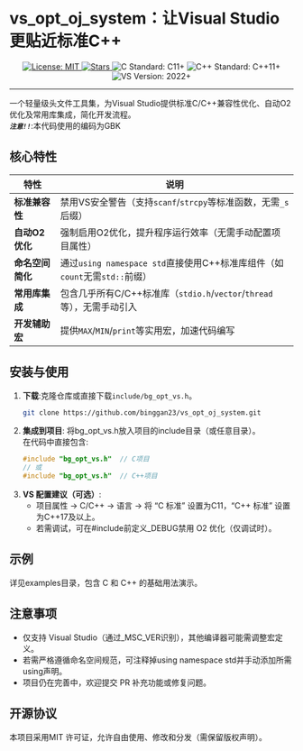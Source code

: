 # vs_opt_oj_system：让Visual Studio更贴近标准C++

<div align="center">
  <a href="https://github.com/binggan23/vs_opt_oj_system/blob/main/LICENSE">
    <img src="https://img.shields.io/badge/license-MIT-blue.svg" alt="License: MIT">
  </a>
  <a href="https://github.com/binggan23/vs_opt_oj_system">
    <img src="https://img.shields.io/github/stars/binggan23/vs_opt_oj_system?style=social" alt="Stars">
  </a>
  <img src="https://img.shields.io/badge/C-11%2B-orange.svg" alt="C Standard: C11+">
  <img src="https://img.shields.io/badge/C%2B%2B-11%2B-blue.svg" alt="C++ Standard: C++11+">
  <img src="https://img.shields.io/badge/Visual%20Studio-2022%2B-green.svg" alt="VS Version: 2022+">
</div>

---

一个轻量级头文件工具集，为Visual Studio提供标准C/C++兼容性优化、自动O2优化及常用库集成，简化开发流程。  
***`注意!!`***:本代码使用的编码为GBK

## 核心特性

| 特性 | 说明 |
|------|------|
| **标准兼容性** | 禁用VS安全警告（支持`scanf`/`strcpy`等标准函数，无需`_s`后缀） |
| **自动O2优化** | 强制启用O2优化，提升程序运行效率（无需手动配置项目属性） |
| **命名空间简化** | 通过`using namespace std`直接使用C++标准库组件（如`count`无需`std::`前缀） |
| **常用库集成** | 包含几乎所有C/C++标准库（`stdio.h`/`vector`/`thread`等），无需手动引入 |
| **开发辅助宏** | 提供`MAX`/`MIN`/`print`等实用宏，加速代码编写 |

## 安装与使用

1. **下载**:克隆仓库或直接下载`include/bg_opt_vs.h`。
   ```bash
   git clone https://github.com/binggan23/vs_opt_oj_system.git
2. **集成到项目**: 将bg_opt_vs.h放入项目的include目录（或任意目录）。  
在代码中直接包含:  
    ```c++
    #include "bg_opt_vs.h"  // C项目
    // 或
    #include "bg_opt_vs.h"  // C++项目
    ```
3. **VS 配置建议（可选）**:  
    - 项目属性 -> C/C++ -> 语言 -> 将 “C 标准” 设置为C11，“C++ 标准” 设置为C++17及以上。
    - 若需调试，可在#include前定义_DEBUG禁用 O2 优化（仅调试时）。

## 示例

详见examples目录，包含 C 和 C++ 的基础用法演示。

## 注意事项
- 仅支持 Visual Studio（通过_MSC_VER识别），其他编译器可能需调整宏定义。
- 若需严格遵循命名空间规范，可注释掉using namespace std并手动添加所需using声明。
- 项目仍在完善中，欢迎提交 PR 补充功能或修复问题。
## 开源协议
本项目采用MIT 许可证，允许自由使用、修改和分发（需保留版权声明）。

